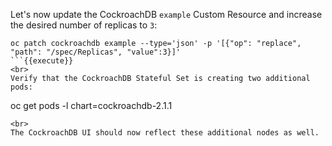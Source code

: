Let's now update the CockroachDB `example` Custom Resource and increase the desired number of replicas to `3`:

```
oc patch cockroachdb example --type='json' -p '[{"op": "replace", "path": "/spec/Replicas", "value":3}]'
```{{execute}}
<br>
Verify that the CockroachDB Stateful Set is creating two additional pods:

```
oc get pods -l chart=cockroachdb-2.1.1
```{{execute}}
<br>
The CockroachDB UI should now reflect these additional nodes as well.



